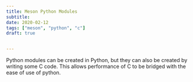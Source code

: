 ```yaml
---
title: Meson Python Modules
subtitle:
date: 2020-02-12
tags: ["meson", "python", "c"]
draft: true


---
```


Python modules can be created in Python, but they can also be created by writing some C code.  This allows performance of C to be bridged with the ease of use of python.

